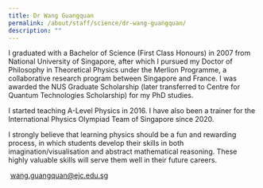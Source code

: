 ```yaml
---
title: Dr Wang Guangquan
permalink: /about/staff/science/dr-wang-guangquan/
description: ""
---
```


I graduated with a Bachelor of Science (First Class Honours) in 2007 from National University of Singapore, after which I pursued my Doctor of Philosophy in Theoretical Physics under the Merlion Programme, a collaborative research program between Singapore and France. I was awarded the NUS Graduate Scholarship (later transferred to Centre for Quantum Technologies Scholarship) for my PhD studies.

I started teaching A-Level Physics in 2016. I have also been a trainer for the International Physics Olympiad Team of Singapore since 2020.

I strongly believe that learning physics should be a fun and rewarding process, in which students develop their skills in both imagination/visualisation and abstract mathematical reasoning. These highly valuable skills will serve them well in their future careers.

 [wang.guangquan@ejc.edu.sg](mailto:wang.guangquan@ejc.edu.sg)